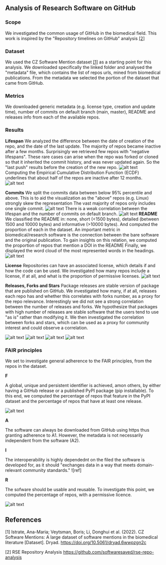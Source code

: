 ## Analysis of Research Software on GitHub
### Scope
We investigated the common usage of GitHub in the biomedical field. This work is inspired by the 
"Repository timelines on GitHub" analysis [[2]](#2)


### Dataset
We used the CZ Software Mention dataset [[1]](#1) as a starting point for this analysis.
We downloaded specifically the linked folder and analysed the "metadata" file, which contains the list of repos urls, 
mined from biomedical publications. From the metadata we selected the portion of the dataset that came from GitHub.

### Metrics

We downloaded generic metadata (e.g. license type, creation and update time), number of commits
on default branch (main, master), README and releases info from each of the available repos.

### Results

**Lifespan**
We analyzed the difference between the date of creation of the repo, and the date of the last update.
The majority of repos became inactive after a few months. Surprisingly we retrieved few repos with
"negative lifespans". These rare cases can arise when the repo was forked or cloned so that it inherited 
the commit history, and was never updated again. So the "last push" results before the creation of the new repo.
![alt text](./figures/lifespan_rate.png)
Computing the Empirical Cumulative Distribution Function (ECDF) underlines that about half of the repos
are inactive after 12 months.
![alt text](./figures/ECDF_lifespan.png)

**Commits** 
We split the commits data between below 95% percentile and above. This is to aid the visualization as the 
"above" repos (e.g. Linux) strongly skew the representation
The vast majority of repos only includes one single commit.
![alt text](./figures/commits_on_default_branch.png)
There is a weak correlation between the lifespan and the number of commits on default branch.
![alt text](./figures/lifespan_commits_heatmap.png)
**README**
We classified the README in: none, short (<1500 bytes), detailed (between 1500 and 10000 bytes) 
and informative (>10000 bytes). And computed the proportion of each in the dataset.
An important metric in biomedical/research software is the connection between the bare software
and the original publication. To gain insights on this relation, we computed the proportion of 
repos that mention a DOI in the README
Finally, we displayed the word cloud of the most represented words in the headings.
![alt text](./figures/README_analysis.png)

**License**
Repositories can have an associated license, which details if and how the code can be used. We investigated
how many repos include a license, if at all, and what is the proportion of permissive licenses.
![alt text](./figures/license.png)

**Releases, Forks and Stars**
Package releases are stable version of package that are published on GitHub. We investigated how many, if at all, 
releases each repo has and whether this correlates with forks number, as a proxy for the repo
relevance. Interestingly we did not see a strong correlation between the number of releases and forks. We hypothesize 
that packages with high number of releases are stable software that the users tend to use "as is"
rather than modifying it. We then investigated the correlation between forks and stars, which can be used as 
a proxy for community interest and could observe a correlation.

![alt text](./figures/release_count_bar.png)
![alt text](./figures/forks_count_bar.png)
![alt text](./figures/release_forks_scatter.png)
![alt text](./figures/forks_stars.png)


### FAIR principles
We set to investigate general adherence to the FAIR principles, from the repos in the dataset.

**F**

A global, unique and persistent identifier is achieved, amon others, by either having a GitHub release or a 
published PyPI package (pip installable). To this end, we computed the percentage of repos that feature in the PyPI
 dataset and the percentage of repos that have at least one release.

![alt text](./figures/pip_v_releases.png)

**A**

The software can always be downloaded from GitHub using https thus granting adherence to A1. 
However, the metadata is not necessarily independent from the software (A2).

**I**

The interoperability is highly dependednt on the filed the software is developed for, as it should "exchanges data in a 
way that meets domain-relevant community standards." ![ref]

**R**

The sofware should be usable and reusable. To investigate this point, we computed the percentage of repos, with a 
permissive licence.

![alt text](./figures/license_pie.png)



## References
<a id="1">[1]</a> Istrate, Ana-Maria; Veytsman, Boris; Li, Donghui et al. (2022). 
CZ Software Mentions: A large dataset of software mentions in the biomedical
literature [Dataset]. Dryad. https://doi.org/10.5061/dryad.6wwpzgn2c

<a id="2">[2]</a> RSE Repository Analysis
https://github.com/softwaresaved/rse-repo-analysis